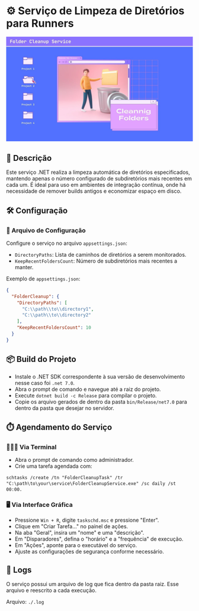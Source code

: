 # ⚙️ Serviço de Limpeza de Diretórios para Runners

![Folder Cleanup Service](./imgs/foldercleanupservice.jpg)

## 📝 Descrição

Este serviço .NET realiza a limpeza automática de diretórios especificados, mantendo apenas o número configurado de subdiretórios mais recentes em cada um. É ideal para uso em ambientes de integração contínua, onde há necessidade de remover builds antigos e economizar espaço em disco.

## 🛠️ Configuração

### 📄 Arquivo de Configuração

Configure o serviço no arquivo `appsettings.json`:

- `DirectoryPaths`: Lista de caminhos de diretórios a serem monitorados.
- `KeepRecentFoldersCount`: Número de subdiretórios mais recentes a manter.

Exemplo de `appsettings.json`:

```json
{
  "FolderCleanup": {
    "DirectoryPaths": [
      "C:\\path\\to\\directory1",
      "C:\\path\\to\\directory2"
    ],
    "KeepRecentFoldersCount": 10
  }
}
```

## 📦 Build do Projeto

- Instale o .NET SDK correspondente à sua versão de desenvolvimento nesse caso foi `.net 7.0`.
- Abra o prompt de comando e navegue até a raiz do projeto.
- Execute `dotnet build -c Release` para compilar o projeto.
- Copie os arquivo gerados de dentro da pasta `bin/Release/net7.0` para dentro da pasta que desejar no servidor.

## ⏱️ Agendamento do Serviço

### 🧑🏻‍💻 Via Terminal
- Abra o prompt de comando como administrador.
- Crie uma tarefa agendada com:
```shell
schtasks /create /tn "FolderCleanupTask" /tr "C:\path\to\your\service\FolderCleanupService.exe" /sc daily /st 00:00.
```

### 🖥️ Via Interface Gráfica

- Pressione `Win + R`, digite `taskschd.msc` e pressione "Enter".
- Clique em "Criar Tarefa..." no painel de ações.
- Na aba "Geral", insira um "nome" e uma "descrição".
- Em "Disparadores", defina o "horário" e a "frequência" de execução.
- Em "Ações", aponte para o executável do serviço.
- Ajuste as configurações de segurança conforme necessário.

## 📑 Logs

O serviço possui um arquivo de log que fica dentro da pasta raiz. Esse arquivo e reescrito a cada execução.

Arquivo: `./.log`